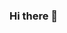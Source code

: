 ### Hi there 👋

<!--
**magil-aguilar/magil-aguilar** is a ✨ _special_ ✨ repository because its `README.md` (this file) appears on your GitHub profile.

Here are some ideas to get you started:

Maria Angelica Gil, OPS435 Section 

- 🔭 I’m currently working on ...
- 🌱 I’m currently learning ...
- 👯 I’m looking to collaborate on ...
- 🤔 I’m looking for help with ...
- 💬 Ask me about ...
- 📫 How to reach me: ...
- 😄 Pronouns: ...
- ⚡ Fun fact: ...
-->
